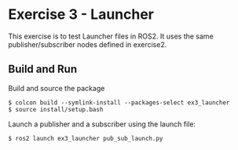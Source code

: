 # Exercise 3 - Launcher
This exercise is to test Launcher files in ROS2. It uses the same publisher/subscriber nodes defined in exercise2.

## Build and Run

Build and source the package
```
$ colcon build --symlink-install --packages-select ex3_launcher
$ source install/setup.bash
```

Launch a publisher and a subscriber using the launch file:

```
$ ros2 launch ex3_launcher pub_sub_launch.py
```
